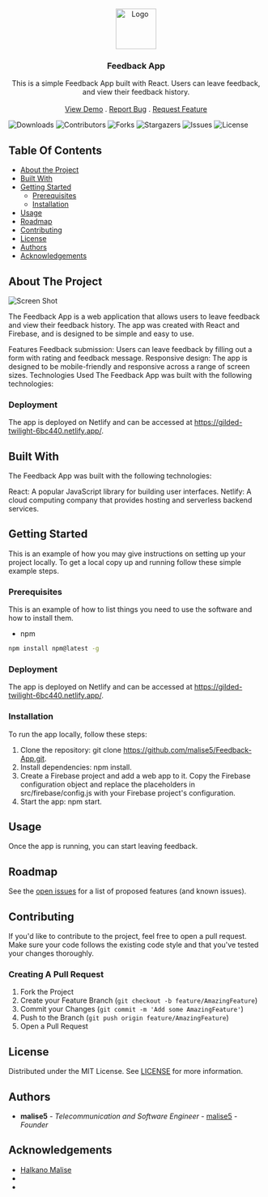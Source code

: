 <br/>
<p align="center">
  <a href="https://github.com/malise5/Feedback-App">
    <img src="images/logo.png" alt="Logo" width="80" height="80">
  </a>

  <h3 align="center">Feedback App</h3>

  <p align="center">
    This is a simple Feedback App built with React. Users can leave feedback, and view their feedback history.
    <br/>
    <br/>
    <a href="https://github.com/malise5/Feedback-App">View Demo</a>
    .
    <a href="https://github.com/malise5/Feedback-App/issues">Report Bug</a>
    .
    <a href="https://github.com/malise5/Feedback-App/issues">Request Feature</a>
  </p>
</p>

![Downloads](https://img.shields.io/github/downloads/malise5/Feedback-App/total) ![Contributors](https://img.shields.io/github/contributors/malise5/Feedback-App?color=dark-green) ![Forks](https://img.shields.io/github/forks/malise5/Feedback-App?style=social) ![Stargazers](https://img.shields.io/github/stars/malise5/Feedback-App?style=social) ![Issues](https://img.shields.io/github/issues/malise5/Feedback-App) ![License](https://img.shields.io/github/license/malise5/Feedback-App)

## Table Of Contents

-   [About the Project](#about-the-project)
-   [Built With](#built-with)
-   [Getting Started](#getting-started)
    -   [Prerequisites](#prerequisites)
    -   [Installation](#installation)
-   [Usage](#usage)
-   [Roadmap](#roadmap)
-   [Contributing](#contributing)
-   [License](#license)
-   [Authors](#authors)
-   [Acknowledgements](#acknowledgements)

## About The Project

![Screen Shot](https://ibb.co/X4tJ1bc)

The Feedback App is a web application that allows users to leave feedback and view their feedback history. The app was created with React and Firebase, and is designed to be simple and easy to use.

Features
Feedback submission: Users can leave feedback by filling out a form with rating and feedback message.
Responsive design: The app is designed to be mobile-friendly and responsive across a range of screen sizes.
Technologies Used
The Feedback App was built with the following technologies:

### Deployment

The app is deployed on Netlify and can be accessed at https://gilded-twilight-6bc440.netlify.app/.

## Built With

The Feedback App was built with the following technologies:

React: A popular JavaScript library for building user interfaces.
Netlify: A cloud computing company that provides hosting and serverless backend services.

## Getting Started

This is an example of how you may give instructions on setting up your project locally.
To get a local copy up and running follow these simple example steps.

### Prerequisites

This is an example of how to list things you need to use the software and how to install them.

-   npm

```sh
npm install npm@latest -g
```

### Deployment

The app is deployed on Netlify and can be accessed at https://gilded-twilight-6bc440.netlify.app/.

### Installation

To run the app locally, follow these steps:

1. Clone the repository: git clone https://github.com/malise5/Feedback-App.git.
2. Install dependencies: npm install.
3. Create a Firebase project and add a web app to it. Copy the Firebase configuration object and replace the placeholders in src/firebase/config.js with your Firebase project's configuration.
4. Start the app: npm start.

## Usage

Once the app is running, you can start leaving feedback.

## Roadmap

See the [open issues](https://github.com/malise5/Feedback-App/issues) for a list of proposed features (and known issues).

## Contributing

If you'd like to contribute to the project, feel free to open a pull request. Make sure your code follows the existing code style and that you've tested your changes thoroughly.

### Creating A Pull Request

1. Fork the Project
2. Create your Feature Branch (`git checkout -b feature/AmazingFeature`)
3. Commit your Changes (`git commit -m 'Add some AmazingFeature'`)
4. Push to the Branch (`git push origin feature/AmazingFeature`)
5. Open a Pull Request

## License

Distributed under the MIT License. See [LICENSE](https://github.com/malise5/Feedback-App/blob/main/LICENSE.md) for more information.

## Authors

-   **malise5** - _Telecommunication and Software Engineer_ - [malise5](https://github.com/malise5) - _Founder_

## Acknowledgements

-   [Halkano Malise](https://github.com/malise5)
-   []()
-   []()
